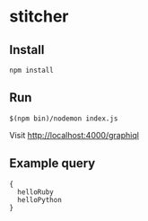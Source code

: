 # stitcher

## Install

```
npm install
```

## Run

```
$(npm bin)/nodemon index.js
```

Visit <http://localhost:4000/graphiql>

## Example query

```
{
  helloRuby
  helloPython
}
```